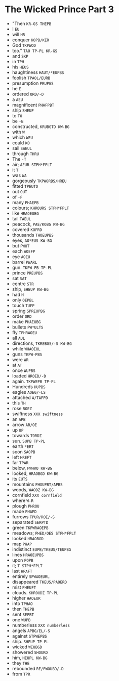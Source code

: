 # The Wicked Prince Part 3

* "Then `KR-GS THEPB`
* I `EU`
* will `HR`
* conquer `KOPB/KER`
* God `TKPWOD`
* too." `TAO TP-PL KR-GS`
* and `SKP`
* in `TPH`
* his `HEUS`
* haughtiness `HAUT/*EUPBS`
* foolish `TPAOL/EURB`
* presumption `PRUPGS`
* he `E`
* ordered `ORD/-D`
* a `AEU`
* magnificent `PHAFPBT`
* ship `SHEUP`
* to `TO`
* be `-B`
* constructed, `KRUBGTD KW-BG`
* with `W`
* which `WEU`
* could `KO`
* sail `SAEUL`
* through `THRU`
* The `-T`
* air; `AEUR STPH*FPLT`
* it `T`
* was `WA`
* gorgeously `TKPWORBS/HREU`
* fitted `TPEUTD`
* out `OUT`
* of `-F`
* many `PHAEPB`
* colours; `KHROURS STPH*FPLT`
* like `HRAOEUBG`
* tail `TAEUL`
* peacock, `PAE/KOBG KW-BG`
* covered `KOFRD`
* thousands `THOEUPBS`
* eyes, `AO*EUS KW-BG`
* but `PWUT`
* each `AOEFP`
* eye `AOEU`
* barrel `PWARL`
* gun. `TKPW-PB TP-PL`
* prince `PREUPBS`
* sat `SAT`
* centre `STR`
* ship, `SHEUP KW-BG`
* had `H`
* only `OEPBL`
* touch `TUFP`
* spring `SPREUPBG`
* order `ORD`
* make `PHAEUBG`
* bullets `PW*ULTS`
* fly `TPHRAOEU`
* all `AUL`
* directions, `TKREBGS/-S KW-BG`
* while `WHAOEUL`
* guns `TKPW-PBS`
* were `WR`
* at `AT`
* once `WUPBS`
* loaded `HROED/-D`
* again. `TKPWEPB TP-PL`
* Hundreds `HUPBS`
* eagles `AOEG/-LS`
* attached `A/TAFPD`
* this `TH`
* rose `ROEZ`
* swiftness `XXX swiftness`
* an `APB`
* arrow `AR/OE`
* up `UP`
* towards `TORDZ`
* sun. `SUPB TP-PL`
* earth `*ERT`
* soon `SAOPB`
* left `HREFT`
* far `TPAR`
* below, `PWHRO KW-BG`
* looked, `HRAOBGD KW-BG`
* its `EUTS`
* mountains `PHOUPBT/APBS`
* woods, `WAODZ KW-BG`
* cornfield `XXX cornfield`
* where `W-R`
* plough `PHROU`
* made `PHAED`
* furrows `TPUR/ROE/-S`
* separated `SERPTD`
* green `TKPWRAOEPB`
* meadows; `PHED/OES STPH*FPLT`
* looked `HRAOBGD`
* map `PHAP`
* indistinct `EUPB/TKEUS/TEUPBG`
* lines `HRAOEUPBS`
* upon `POPB`
* it; `T STPH*FPLT`
* last `HRAFT`
* entirely `SPWAOEURL`
* disappeared `TKEUS/PAOERD`
* mist `PHEUFT`
* clouds. `KHROUDZ TP-PL`
* higher `HAOEUR`
* into `TPHAO`
* then `THEPB`
* sent `SEPBT`
* one `WUPB`
* numberless `XXX numberless`
* angels `APBG/EL/-S`
* against `STPWEPBS`
* ship. `SHEUP TP-PL`
* wicked `WEUBGD`
* showered `SHOURD`
* him, `HEUPL KW-BG`
* they `THE`
* rebounded `RE/PWOUBD/-D`
* from `TPR`
